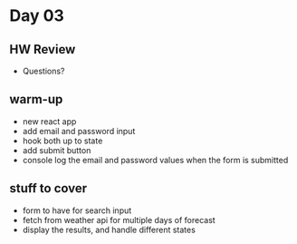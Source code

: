 # Day 03

## HW Review

-   Questions?

## warm-up

-   new react app
-   add email and password input
-   hook both up to state
-   add submit button
-   console log the email and password values when the form is submitted

## stuff to cover

-   form to have for search input
-   fetch from weather api for multiple days of forecast
-   display the results, and handle different states

